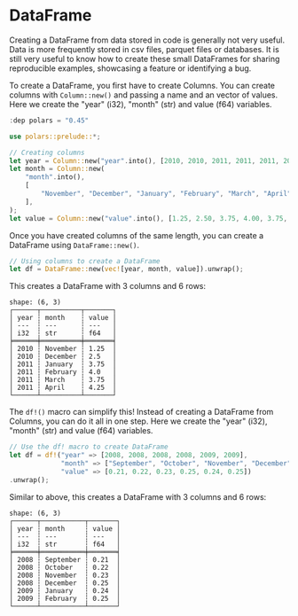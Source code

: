 # DataFrame

Creating a DataFrame from data stored in code is generally not very useful. Data is more frequently stored in csv files, parquet files or databases. It is still very useful to know how to create these small DataFrames for sharing reproducible examples, showcasing a feature or identifying a bug. 

To create a DataFrame, you first have to create Columns. You can create columns with `Column::new()` and passing a name and an vector of values. Here we create the "year" (i32), "month" (str) and value (f64) variables.

```Rust
:dep polars = "0.45"

use polars::prelude::*;

// Creating columns
let year = Column::new("year".into(), [2010, 2010, 2011, 2011, 2011, 2011]);
let month = Column::new(
    "month".into(),
    [
        "November", "December", "January", "February", "March", "April",
    ],
);
let value = Column::new("value".into(), [1.25, 2.50, 3.75, 4.00, 3.75, 4.25]);
```

Once you have created columns of the same length, you can create a DataFrame using `DataFrame::new()`.

```Rust
// Using columns to create a DataFrame
let df = DataFrame::new(vec![year, month, value]).unwrap();
```

This creates a DataFrame with 3 columns and 6 rows:

```
shape: (6, 3)
┌──────┬──────────┬───────┐
│ year ┆ month    ┆ value │
│ ---  ┆ ---      ┆ ---   │
│ i32  ┆ str      ┆ f64   │
╞══════╪══════════╪═══════╡
│ 2010 ┆ November ┆ 1.25  │
│ 2010 ┆ December ┆ 2.5   │
│ 2011 ┆ January  ┆ 3.75  │
│ 2011 ┆ February ┆ 4.0   │
│ 2011 ┆ March    ┆ 3.75  │
│ 2011 ┆ April    ┆ 4.25  │
└──────┴──────────┴───────┘
```

The `df!()` macro can simplify this! Instead of creating a DataFrame from Columns, you can do it all in one step. Here we create the "year" (i32), "month" (str) and value (f64) variables.

```Rust
// Use the df! macro to create DataFrame
let df = df!("year" => [2008, 2008, 2008, 2008, 2009, 2009],
             "month" => ["September", "October", "November", "December", "January", "February"],
             "value" => [0.21, 0.22, 0.23, 0.25, 0.24, 0.25])
.unwrap();
```

Similar to above, this creates a DataFrame with 3 columns and 6 rows:

```
shape: (6, 3)
┌──────┬───────────┬───────┐
│ year ┆ month     ┆ value │
│ ---  ┆ ---       ┆ ---   │
│ i32  ┆ str       ┆ f64   │
╞══════╪═══════════╪═══════╡
│ 2008 ┆ September ┆ 0.21  │
│ 2008 ┆ October   ┆ 0.22  │
│ 2008 ┆ November  ┆ 0.23  │
│ 2008 ┆ December  ┆ 0.25  │
│ 2009 ┆ January   ┆ 0.24  │
│ 2009 ┆ February  ┆ 0.25  │
└──────┴───────────┴───────┘
```

